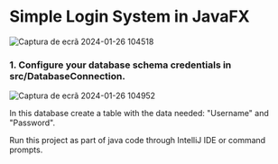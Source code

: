 <h1>Simple Login System in JavaFX</h1>

![Captura de ecrã 2024-01-26 104518](https://github.com/fernandesluana/login-system/assets/128750556/efbd29f3-69fe-4792-8030-82502420eb59)

<h3>1. Configure your database schema credentials in src/DatabaseConnection.</h3>

![Captura de ecrã 2024-01-26 104952](https://github.com/fernandesluana/login-system/assets/128750556/793f6719-52ec-4345-a510-8b65a0d0032e)

In this database create a table with the data needed: "Username" and "Password".

Run this project as part of java code through IntelliJ IDE or command prompts.
